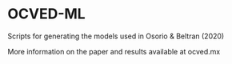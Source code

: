 # OCVED-ML
 Scripts for generating the models used in Osorio & Beltran (2020)

More information on the paper and results available at ocved.mx
